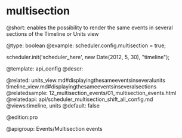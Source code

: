 multisection
=============
@short: enables the possibility to render the same events in several sections of the Timeline or Units view
	

@type: boolean
@example:
scheduler.config.multisection = true; 

scheduler.init('scheduler_here', new Date(2012, 5, 30), "timeline");

@template:	api_config
@descr:

@related:
	units_view.md#displayingthesameeventsinseveralunits
    timeline_view.md#displayingthesameeventsinseveralsections
@relatedsample:
	12_multisection_events/01_multisection_events.html
@relatedapi:
	api/scheduler_multisection_shift_all_config.md
@views:timeline, units
@default:  false


@edition:pro

@apigroup: Events/Multisection events
